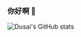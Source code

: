 ### 你好啊 👋
![Dusai's GitHub stats](https://github-readme-stats.vercel.app/api?username=stacklens&show_icons=true&theme=radical)
